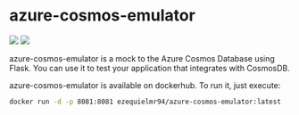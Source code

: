 # azure-cosmos-emulator

<img src="https://img.shields.io/badge/python-3.7.6-blue"> <img src="https://img.shields.io/github/license/digital-divas/PINP">

azure-cosmos-emulator is a mock to the Azure Cosmos Database using Flask. You can use it to test your application that integrates with CosmosDB.

azure-cosmos-emulator is available on dockerhub. To run it, just execute:

```bash
docker run -d -p 8081:8081 ezequielmr94/azure-cosmos-emulator:latest
```
